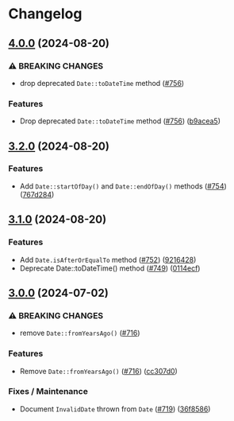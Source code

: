 # Changelog

## [4.0.0](https://github.com/Lendable/clock/compare/3.2.0...4.0.0) (2024-08-20)


### ⚠ BREAKING CHANGES

* drop deprecated `Date::toDateTime` method ([#756](https://github.com/Lendable/clock/issues/756))

### Features

* Drop deprecated `Date::toDateTime` method ([#756](https://github.com/Lendable/clock/issues/756)) ([b9acea5](https://github.com/Lendable/clock/commit/b9acea5296276dd2d3fd9e0f5c5027bf790d7187))

## [3.2.0](https://github.com/Lendable/clock/compare/3.1.0...3.2.0) (2024-08-20)


### Features

* Add `Date::startOfDay()` and `Date::endOfDay()` methods ([#754](https://github.com/Lendable/clock/issues/754)) ([767d284](https://github.com/Lendable/clock/commit/767d2845de34bc4d5d3183d9e50bf94eb221b53f))

## [3.1.0](https://github.com/Lendable/clock/compare/3.0.0...3.1.0) (2024-08-20)


### Features

* Add `Date.isAfterOrEqualTo` method ([#752](https://github.com/Lendable/clock/issues/752)) ([9216428](https://github.com/Lendable/clock/commit/9216428e647be0327e92fa9dbc3b1df05863ef28))
* Deprecate Date::toDateTime() method ([#749](https://github.com/Lendable/clock/issues/749)) ([0114ecf](https://github.com/Lendable/clock/commit/0114ecf433a1ce342a5591853d33de391e6df79a))

## [3.0.0](https://github.com/Lendable/clock/compare/2.6.0...3.0.0) (2024-07-02)


### ⚠ BREAKING CHANGES

* remove `Date::fromYearsAgo()` ([#716](https://github.com/Lendable/clock/issues/716))

### Features

* Remove `Date::fromYearsAgo()` ([#716](https://github.com/Lendable/clock/issues/716)) ([cc307d0](https://github.com/Lendable/clock/commit/cc307d060539ee574d639c8d736d29a4072b4dc3))


### Fixes / Maintenance

* Document `InvalidDate` thrown from `Date` ([#719](https://github.com/Lendable/clock/issues/719)) ([36f8586](https://github.com/Lendable/clock/commit/36f85868678743aa4ef78bd7a6a5fdc06094d79f))
